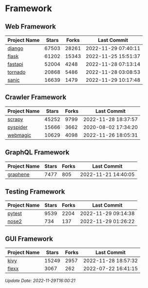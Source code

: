 # Framework

## Web Framework
| Project Name | Stars | Forks | Last Commit |
| ------------ | ----- | ----- | ----------- |
| [django](https://github.com/django/django) | 67503 | 28261 | 2022-11-29 07:40:11 |
| [flask](https://github.com/pallets/flask) | 61202 | 15343 | 2022-11-25 15:51:37 |
| [fastapi](https://github.com/tiangolo/fastapi) | 52004 | 4248 | 2022-11-28 07:13:14 |
| [tornado](https://github.com/tornadoweb/tornado) | 20868 | 5486 | 2022-11-28 03:08:53 |
| [sanic](https://github.com/sanic-org/sanic) | 16639 | 1479 | 2022-11-29 10:17:48 |

## Crawler Framework
| Project Name | Stars | Forks | Last Commit |
| ------------ | ----- | ----- | ----------- |
| [scrapy](https://github.com/scrapy/scrapy) | 45252 | 9799 | 2022-11-28 18:37:57 |
| [pyspider](https://github.com/binux/pyspider) | 15666 | 3662 | 2020-08-02 17:34:20 |
| [webmagic](https://github.com/code4craft/webmagic) | 10629 | 4098 | 2022-11-26 18:05:31 |

## GraphQL Framework
| Project Name | Stars | Forks | Last Commit |
| ------------ | ----- | ----- | ----------- |
| [graphene](https://github.com/graphql-python/graphene) | 7477 | 805 | 2022-11-21 14:40:05 |

## Testing Framework
| Project Name | Stars | Forks | Last Commit |
| ------------ | ----- | ----- | ----------- |
| [pytest](https://github.com/pytest-dev/pytest) | 9539 | 2204 | 2022-11-29 09:14:38 |
| [nose2](https://github.com/nose-devs/nose2) | 734 | 137 | 2022-11-29 01:26:22 |

## GUI Framework
| Project Name | Stars | Forks | Last Commit |
| ------------ | ----- | ----- | ----------- |
| [kivy](https://github.com/kivy/kivy) | 15249 | 2957 | 2022-11-28 18:57:32 |
| [flexx](https://github.com/flexxui/flexx) | 3067 | 262 | 2022-07-22 16:41:15 |

*Update Date: 2022-11-29T16:00:21*